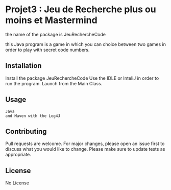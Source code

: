 # Projet3 : Jeu de Recherche plus ou moins et Mastermind

the name of the package is JeuRechercheCode

this Java program is a game in which you can choice between two games in order to play with secret code numbers.

## Installation

Install the package JeuRechercheCode
Use the IDLE or InteliJ in order to run the program. Launch from the Main Class.

## Usage

```
Java
and Maven with the Log4J
```

## Contributing
Pull requests are welcome. For major changes, please open an issue first to discuss what you would like to change.
Please make sure to update tests as appropriate.

## License
No License